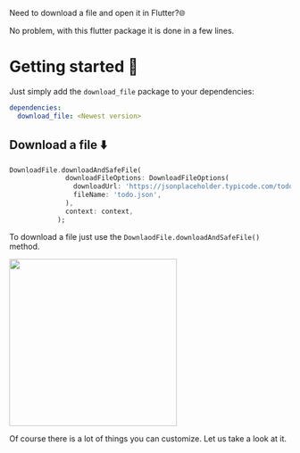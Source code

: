 Need to download a file and open it in Flutter?🌐

No problem, with this flutter package it is done in a few lines.

# Getting started 🚀
Just simply add the `download_file` package to your dependencies:
```yaml
dependencies:
  download_file: <Newest version>
```

## Download a file ⬇️
```dart
DownloadFile.downloadAndSafeFile(
              downloadFileOptions: DownloadFileOptions(
                downloadUrl: 'https://jsonplaceholder.typicode.com/todos/1',
                fileName: 'todo.json',
              ),
              context: context,
            );
```
To download a file just use the `DownlaodFile.downloadAndSafeFile()` method.

<img src="https://github.com/musiolmarco/error_text_widget/assets/64715619/55fa2692-f759-48dc-9684-9db33c4fb421" width="300">

Of course there is a lot of things you can customize. Let us take a look at it.

